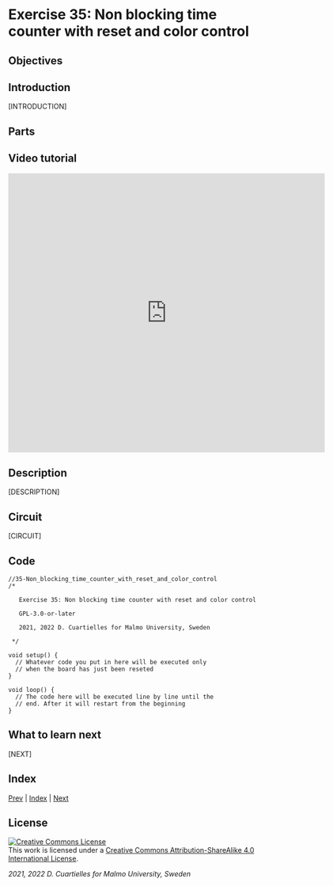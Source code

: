 # Exercise 35: Non blocking time counter with reset and color control

## Objectives



## Introduction

[INTRODUCTION]

## Parts



## Video tutorial

<iframe src="https://player.vimeo.com/video/529121918?h=ffeb6445a9" width="640" height="564" frameborder="0" allow="autoplay; fullscreen" allowfullscreen></iframe>

## Description

[DESCRIPTION]

## Circuit

[CIRCUIT]

## Code

```c_cpp
//35-Non_blocking_time_counter_with_reset_and_color_control
/*

   Exercise 35: Non blocking time counter with reset and color control

   GPL-3.0-or-later

   2021, 2022 D. Cuartielles for Malmo University, Sweden

 */

void setup() {
  // Whatever code you put in here will be executed only 
  // when the board has just been reseted
}

void loop() {
  // The code here will be executed line by line until the 
  // end. After it will restart from the beginning
}
```

## What to learn next

[NEXT]

## Index

[Prev](../34-Non_blocking_button_potentiometer_LEDring/34-Non_blocking_button_potentiometer_LEDring.md) |  [Index](../course_index.md) |  [Next](../36-Non_blocking_time_counter_with_reset_color_control_and_proximity/36-Non_blocking_time_counter_with_reset_color_control_and_proximity.md)

## License

<a rel="license" href="http://creativecommons.org/licenses/by-sa/4.0/"><img alt="Creative Commons License" style="border-width:0" src="https://i.creativecommons.org/l/by-sa/4.0/80x15.png" /></a><br />This work is licensed under a <a rel="license" href="http://creativecommons.org/licenses/by-sa/4.0/">Creative Commons Attribution-ShareAlike 4.0 International License</a>.

*2021, 2022 D. Cuartielles for Malmo University, Sweden*
